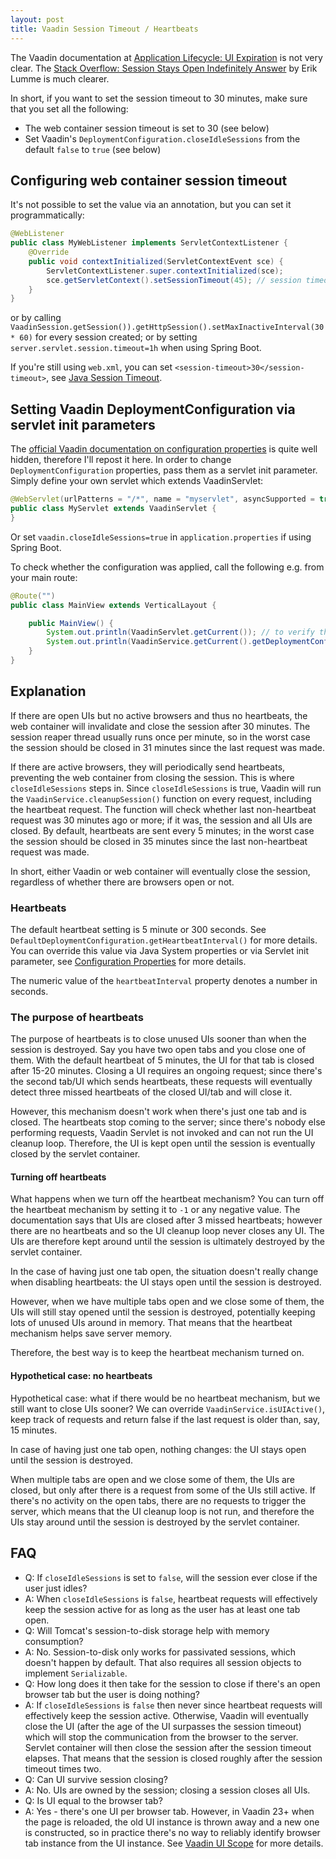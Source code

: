 ```yaml
---
layout: post
title: Vaadin Session Timeout / Heartbeats
---
```


The Vaadin documentation at [Application Lifecycle: UI Expiration](https://vaadin.com/docs/latest/advanced/application-lifecycle#application.lifecycle.ui-expiration)
is not very clear. The [Stack Overflow: Session Stays Open Indefinitely Answer](https://stackoverflow.com/a/60560014/377320)
by Erik Lumme is much clearer.

In short, if you want to set the session timeout to 30 minutes, make sure that you set all the following:

* The web container session timeout is set to 30 (see below)
* Set Vaadin's `DeploymentConfiguration.closeIdleSessions` from the default `false` to `true` (see below)

## Configuring web container session timeout

It's not possible to set the value via an annotation, but you can set it programmatically:

```java
@WebListener
public class MyWebListener implements ServletContextListener {
    @Override
    public void contextInitialized(ServletContextEvent sce) {      
        ServletContextListener.super.contextInitialized(sce);
        sce.getServletContext().setSessionTimeout(45); // session timeout in minutes
    }
}
```

or by calling `VaadinSession.getSession()).getHttpSession().setMaxInactiveInterval(30 * 60)` for every session created;
or by setting `server.servlet.session.timeout=1h` when using Spring Boot.

If you're still using `web.xml`, you can set `<session-timeout>30</session-timeout>`, see [Java Session Timeout](https://www.baeldung.com/servlet-session-timeout).

## Setting Vaadin DeploymentConfiguration via servlet init parameters

The [official Vaadin documentation on configuration properties](https://vaadin.com/docs/latest/configuration/properties)
is quite well hidden, therefore I'll repost it here.
In order to change `DeploymentConfiguration` properties, pass them as a servlet init parameter.
Simply define your own servlet which extends VaadinServlet:

```java
@WebServlet(urlPatterns = "/*", name = "myservlet", asyncSupported = true, initParams = {@WebInitParam(name = InitParameters.SERVLET_PARAMETER_CLOSE_IDLE_SESSIONS, value = "true")})
public class MyServlet extends VaadinServlet {
}
```
Or set `vaadin.closeIdleSessions=true` in `application.properties` if using Spring Boot.

To check whether the configuration was applied, call the following e.g. from your main route:
```java
@Route("")
public class MainView extends VerticalLayout {

    public MainView() {
        System.out.println(VaadinServlet.getCurrent()); // to verify that the servlet class is MyServlet
        System.out.println(VaadinService.getCurrent().getDeploymentConfiguration().isCloseIdleSessions()); // should print "true"
    }
}
```

## Explanation

If there are open UIs but no active browsers and thus no heartbeats, the web container
will invalidate and close the session after 30 minutes. The session reaper thread usually
runs once per minute, so in the worst case the session should be closed in 31 minutes since
the last request was made.

If there are active browsers, they will periodically send heartbeats, preventing the
web container from closing the session. This is where `closeIdleSessions` steps in. Since
`closeIdleSessions` is true, Vaadin will run the `VaadinService.cleanupSession()` function
on every request, including the heartbeat request. The function will check whether
last non-heartbeat request was 30 minutes ago or more; if it was, the session and all UIs are closed.
By default, heartbeats are sent every 5 minutes; in the worst case the session should be closed in 35 minutes since
the last non-heartbeat request was made.

In short, either Vaadin or web container will eventually close the session, regardless of
whether there are browsers open or not.

### Heartbeats

The default heartbeat setting is 5 minute or 300 seconds. See `DefaultDeploymentConfiguration.getHeartbeatInterval()`
for more details. You can override this value via Java System properties or via Servlet init parameter,
see [Configuration Properties](https://vaadin.com/docs/latest/configuration/properties) for more details.

The numeric value of the `heartbeatInterval` property denotes a number in seconds.

### The purpose of heartbeats

The purpose of heartbeats is to close unused UIs sooner than when the session is destroyed. Say you have two open tabs
and you close one of them. With the default heartbeat of 5 minutes, the UI for that tab is closed after 15-20 minutes.
Closing a UI requires an ongoing request; since there's the second tab/UI which sends heartbeats, these requests will
eventually detect three missed heartbeats of the closed UI/tab and will close it.

However, this mechanism doesn't work when there's just one tab and is closed. The heartbeats stop coming to the server;
since there's nobody else performing requests, Vaadin Servlet is not invoked and can not run the UI cleanup loop.
Therefore, the UI is kept open until the session is eventually closed by the servlet container.

#### Turning off heartbeats

What happens when we turn off the heartbeat mechanism? You can turn off the heartbeat mechanism by setting it to `-1` or any negative value.
The documentation says that UIs are closed after 3 missed heartbeats;
however there are no heartbeats and so the UI cleanup loop never closes any UI. The UIs are therefore kept around until
the session is ultimately destroyed by the servlet container.

In the case of having just one tab open, the situation doesn't really change when disabling heartbeats: the UI stays open until the session is destroyed.

However, when we have multiple tabs open and we close some of them, the UIs will still stay opened until the session is destroyed,
potentially keeping lots of unused UIs around in memory. That means that the heartbeat mechanism helps save server memory.

Therefore, the best way is to keep the heartbeat mechanism turned on.

#### Hypothetical case: no heartbeats

Hypothetical case: what if there would be no heartbeat mechanism, but we still want to close UIs sooner? We can override `VaadinService.isUIActive()`,
keep track of requests and return false if the last request is older than, say, 15 minutes.

In case of having just one tab open, nothing changes: the UI stays open until the session is destroyed.

When multiple tabs are open and we close some of them, the UIs are closed, but only after there is a request from some of the UIs still active.
If there's no activity on the open tabs, there are no requests to trigger the server, which means that the UI cleanup loop is not run, and therefore the UIs
stay around until the session is destroyed by the servlet container.

## FAQ

* Q: If `closeIdleSessions` is set to `false`, will the session ever close if the user just idles?
* A: When `closeIdleSessions` is `false`, heartbeat requests will effectively keep the session active for as long as the user has at least one tab open.
* Q: Will Tomcat's session-to-disk storage help with memory consumption?
* A: No. Session-to-disk only works for passivated sessions, which doesn't happen by default. That also requires all session objects to implement `Serializable`.
* Q: How long does it then take for the session to close if there's an open browser tab but the user is doing nothing?
* A: If `closeIdleSessions` is `false` then never since heartbeat requests will effectively keep the session active.
     Otherwise, Vaadin will eventually close the UI (after the age of the UI surpasses the session timeout) which will stop the communication from the browser to the server.
     Servlet container will then close the session after the session timeout elapses. That means that the session is closed roughly after the session timeout times two.
* Q: Can UI survive session closing?
* A: No. UIs are owned by the session; closing a session closes all UIs.
* Q: Is UI equal to the browser tab?
* A: Yes - there's one UI per browser tab. However, in Vaadin 23+ when the page is reloaded, the old UI instance is thrown away and a new one is constructed,
  so in practice there's no way to reliably identify browser tab instance from the UI instance. See [Vaadin UI Scope](../vaadin-ui-scope/) for more details.
